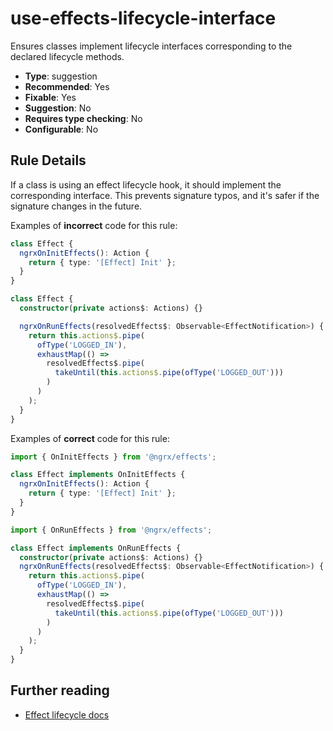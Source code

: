 # use-effects-lifecycle-interface

Ensures classes implement lifecycle interfaces corresponding to the declared lifecycle methods.

- **Type**: suggestion
- **Recommended**: Yes
- **Fixable**: Yes
- **Suggestion**: No
- **Requires type checking**: No
- **Configurable**: No

<!-- Everything above this generated, do not edit -->
<!-- MANUAL-DOC:START -->

## Rule Details

If a class is using an effect lifecycle hook, it should implement the corresponding interface.
This prevents signature typos, and it's safer if the signature changes in the future.

Examples of **incorrect** code for this rule:

```ts
class Effect {
  ngrxOnInitEffects(): Action {
    return { type: '[Effect] Init' };
  }
}
```

```ts
class Effect {
  constructor(private actions$: Actions) {}

  ngrxOnRunEffects(resolvedEffects$: Observable<EffectNotification>) {
    return this.actions$.pipe(
      ofType('LOGGED_IN'),
      exhaustMap(() =>
        resolvedEffects$.pipe(
          takeUntil(this.actions$.pipe(ofType('LOGGED_OUT')))
        )
      )
    );
  }
}
```

Examples of **correct** code for this rule:

```ts
import { OnInitEffects } from '@ngrx/effects';

class Effect implements OnInitEffects {
  ngrxOnInitEffects(): Action {
    return { type: '[Effect] Init' };
  }
}
```

```ts
import { OnRunEffects } from '@ngrx/effects';

class Effect implements OnRunEffects {
  constructor(private actions$: Actions) {}
  ngrxOnRunEffects(resolvedEffects$: Observable<EffectNotification>) {
    return this.actions$.pipe(
      ofType('LOGGED_IN'),
      exhaustMap(() =>
        resolvedEffects$.pipe(
          takeUntil(this.actions$.pipe(ofType('LOGGED_OUT')))
        )
      )
    );
  }
}
```

## Further reading

- [Effect lifecycle docs](https://ngrx.io/guide/effects/lifecycle#controlling-effects)
